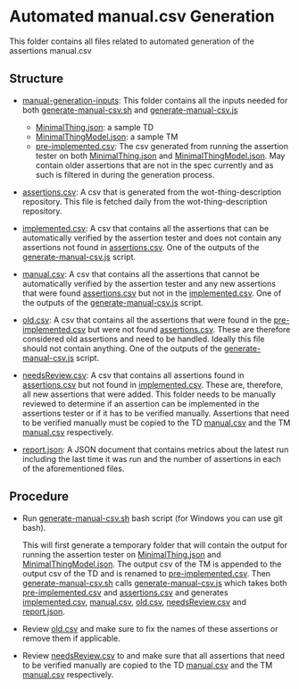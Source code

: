 # Automated manual.csv Generation

This folder contains all files related to automated generation of the assertions manual.csv

## Structure

* [manual-generation-inputs](manual-generation-inputs): This folder contains all the inputs needed for both [generate-manual-csv.sh](../generate-manual-csv.sh) and [generate-manual-csv.js](../generate-manual-csv.js)
  * [MinimalThing.json](manual-generation-inputs/MinimalThing.json): a sample TD
  * [MinimalThingModel.json](manual-generation-inputs/MinimalThingModel.json): a sample TM
  * [pre-implemented.csv](manual-generation-inputs/pre-implemented.csv): The csv generated from running the assertion tester on both [MinimalThing.json](manual-generation-inputs/MinimalThing.json) and [MinimalThingModel.json](manual-generation-inputs/MinimalThingModel.json). May contain older assertions that are not in the spec currently and as such is filtered in during the generation process.

* [assertions.csv](assertions.csv): A csv that is generated from the wot-thing-description repository. This file is fetched daily from the wot-thing-description repository.

* [implemented.csv](implemented.csv): A csv that contains all the assertions that can be automatically verified by the assertion tester and does not contain any assertions not found in [assertions.csv](assertions.csv). One of the outputs of the [generate-manual-csv.js](../generate-manual-csv.js) script.

* [manual.csv](manual.csv): A csv that contains all the assertions that cannot be automatically verified by the assertion tester and any new assertions that were found [assertions.csv](assertions.csv) but not in the [implemented.csv](implemented.csv). One of the outputs of the [generate-manual-csv.js](../generate-manual-csv.js) script.

* [old.csv](manual.csv): A csv that contains all the assertions that were found in the [pre-implemented.csv](manual-generation-inputs/pre-implemented.csv) but were not found [assertions.csv](assertions.csv). These are therefore considered old assertions and need to be handled. Ideally this file should not contain anything. One of the outputs of the [generate-manual-csv.js](../generate-manual-csv.js) script.

* [needsReview.csv](needsReview.csv): A csv that contains all assertions found in [assertions.csv](assertions.csv) but not found in [implemented.csv](implemented.csv). These are, therefore, all new assertions that were added. This folder needs to be manually reviewed to determine if an assertion can be implemented in the assertions tester or if it has to be verified manually. Assertions that need to be verified manually must be copied to the TD [manual.csv](../assertions-td/manual.csv) and the TM [manual.csv](../assertions-tm/manual.csv) respectively.

* [report.json](report.json): A JSON document that contains metrics about the latest run including the last time it was run and the number of assertions in each of the aforementioned files.

## Procedure

* Run [generate-manual-csv.sh](../generate-manual-csv.sh) bash script (for Windows you can use git bash).
  
    This will first generate a temporary folder that will contain the output for running the assertion tester on [MinimalThing.json](manual-generation-inputs/MinimalThing.json) and [MinimalThingModel.json](manual-generation-inputs/MinimalThingModel.json). The output csv of the TM is appended to the output csv of the TD and is renamed to [pre-implemented.csv](manual-generation-inputs/pre-implemented.csv). Then [generate-manual-csv.sh](../generate-manual-csv.sh) calls [generate-manual-csv.js](../generate-manual-csv.js) which takes both [pre-implemented.csv](manual-generation-inputs/pre-implemented.csv) and [assertions.csv](assertions.csv) and generates [implemented.csv](implemented.csv), [manual.csv](manual.csv), [old.csv](manual.csv), [needsReview.csv](needsReview.csv) and [report.json](report.json).

* Review [old.csv](manual.csv) and make sure to fix the names of these assertions or remove them if applicable.
  
* Review [needsReview.csv](needsReview.csv) to and make sure that all assertions that need to be verified manually are copied to the TD [manual.csv](../assertions-td/manual.csv) and the TM [manual.csv](../assertions-tm/manual.csv) respectively.

